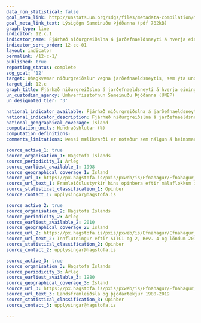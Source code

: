 ```yaml
---
data_non_statistical: false
goal_meta_link: http://unstats.un.org/sdgs/files/metadata-compilation/Metadata-Goal-12.pdf
goal_meta_link_text: Lýsigögn Sameinuðu Þjóðanna (pdf 782kB)
graph_type: line
indicator: 12.c.1
indicator_name: Fjárhæð niðurgreiðslna á jarðefnaeldsneyti á hverja einingu vergrar þjóðarframleiðslu (framleiðsla og notkun) og sem hlutfall heildarútgjalda landsins vegna jarðefnaeldsneytis.
indicator_sort_order: 12-cc-01
layout: indicator
permalink: /12-c-1/
published: true
reporting_status: complete
sdg_goal: '12'
target: Óhagkvæmar niðurgreiðslur vegna jarðefnaeldsneytis, sem ýta undir sóun, verði færðar til betri vegar með því að aflétta markaðshömlum, í samræmi við innlendar aðstæður, meðal annars með því að endurskipuleggja skattlagningu og leggja niðurgreiðslur niður í áföngum í ljósi skaðlegra umhverfislegra áhrifa. Tekið verði fullt tillit til sérþarfa og aðstæðna þróunarlanda og haldið í skefjum aðgerðum sem gætu haft skaðleg áhrif á þróun fátækra samfélaga.
target_id: 12.c
graph_title: Fjárhæð niðurgreiðslna á jarðefnaeldsneyti á hverja einingu vergrar þjóðarframleiðslu (framleiðsla) og sem hlutfall innflutningskostnaðar landsins vegna eldsneytis.
un_custodian_agency: Umhverfisstofnun Sameinuðu Þjóðanna (UNEP)
un_designated_tier: '3'

national_indicator_available: Fjárhæð niðurgreiðslna á jarðefnaeldsneyti á hverja einingu vergrar þjóðarframleiðslu (framleiðsla) og sem hlutfall innflutningskostnaðar landsins vegna eldsneytis.
national_indicator_description: Fjárhæð niðurgreiðslna á jarðefnaeldsneyti á hverja einingu vergrar þjóðarframleiðslu (framleiðsla) og sem hlutfall innflutningskostnaðar landsins vegna eldsneytis.
national_geographical_coverage: Ísland
computation_units: Hundraðshlutar (%)
computation_definitions:
comments_limitations: Þessi mælikvarði er notaður sem nálgun á heimsmarkmiðamælikvarða Sameinuðu Þjóðanna. Þar sem því má við komast er unnið að því að finna eða þróa íslensk gögn til að uppfylla forskrift Sameinuðu Þjóðanna. Þessi mælikvarði var ekki fundinn í samstarfi við sérfræðinga á þessu sviði.

source_active_1: true
source_organisation_1: Hagstofa Íslands
source_periodicity_1: Árleg
source_earliest_available_1: 1998
source_geographical_coverage_1: Ísland
source_url_1: https://px.hagstofa.is/pxis/pxweb/is/Efnahagur/Efnahagur__fjaropinber__fjarmal_opinber__fjarmal_opinber/THJ05161.px/?rxid=080e9bc9-fb86-4842-b631-cb1af43f31ea
source_url_text_1: Framleiðslustyrkir hins opinbera eftir málaflokkum í mestri sundurliðun 1998-2018
source_statistical_classification_1: Opinber
source_contact_1: upplysingar@hagstofa.is

source_active_2: true
source_organisation_2: Hagstofa Íslands
source_periodicity_2: Árleg
source_earliest_available_2: 2010
source_geographical_coverage_2: Ísland
source_url_2: https://px.hagstofa.is/pxis/pxweb/is/Efnahagur/Efnahagur__utanrikisverslun__1_voruvidskipti__01_voruskipti/UTA06201.px
source_url_text_2: Innflutningur eftir SITC1 og 2, Rev. 4 og löndum 2010-2020
source_statistical_classification_2: Opinber
source_contact_2: upplysingar@hagstofa.is

source_active_3: true
source_organisation_3: Hagstofa Íslands
source_periodicity_3: Árleg
source_earliest_available_3: 1980
source_geographical_coverage_3: Ísland
source_url_3: https://px.hagstofa.is/pxis/pxweb/is/Efnahagur/Efnahagur__thjodhagsreikningar__landsframl__1_landsframleidsla/THJ01102.px
source_url_text_3: Landsframleiðsla og þjóðartekjur 1980-2019
source_statistical_classification_3: Opinber
source_contact_3: upplysingar@hagstofa.is

---
```

